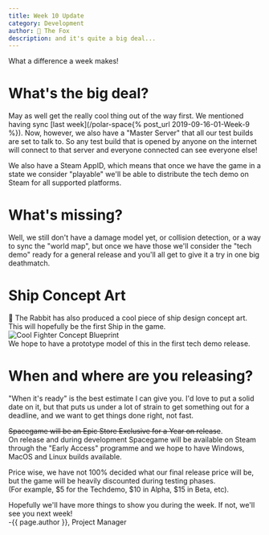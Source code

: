 ```yaml
---
title: Week 10 Update
category: Development
author: 🦊 The Fox
description: and it's quite a big deal...
---
```


What a difference a week makes!

# What's the big deal?

May as well get the really cool thing out of the way first. We mentioned having sync [last week](/polar-space{% post_url 2019-09-16-01-Week-9 %}). Now, however, we also have a "Master Server" that all our test builds are set to talk to. So any test build that is opened by anyone on the internet will connect to that server and everyone connected can see everyone else! 

We also have a Steam AppID, which means that once we have the game in a state we consider "playable" we'll be able to distribute the tech demo on Steam for all supported platforms.

# What's missing?

Well, we still don't have a damage model yet, or collision detection, or a way to sync the "world map", but once we have those we'll consider the "tech demo" ready for a general release and you'll all get to give it a try in one big deathmatch.

# Ship Concept Art

🐰 The Rabbit has also produced a cool piece of ship design concept art. This will hopefully be the first Ship in the game.  
![Cool Fighter Concept Blueprint](/polar-space/assets/img/week-10/f_con1.png)  
We hope to have a prototype model of this in the first tech demo release.

# When and where are you releasing?

"When it's ready" is the best estimate I can give you. I'd love to put a solid date on it, but that puts us under a lot of strain to get something out for a deadline, and we want to get things done right, not fast.

~~Spacegame will be an Epic Store Exclusive for a Year on release~~.  
On release and during development Spacegame will be available on Steam through the "Early Access" programme and we hope to have Windows, MacOS and Linux builds available.

Price wise, we have not 100% decided what our final release price will be, but the game will be heavily discounted during testing phases.  
(For example, \$5 for the Techdemo, \$10 in Alpha, \$15 in Beta, etc).



Hopefully we'll have more things to show you during the week. If not, we'll see you next week!  
-{{ page.author }}, Project Manager